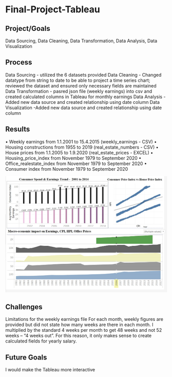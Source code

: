 # Final-Project-Tableau

## Project/Goals
Data Sourcing, Data Cleaning, Data Transformation, Data Analysis, Data Visualization

## Process
Data Sourcing - utilized the 6 datasets provided
Data Cleaning - Changed datatype from string to date to be able to project a time series chart; reviewed the dataset and ensured only necessary fields are maintained
Data Transformation - pasred json file (weekly earnings) into csv and created calculated columns in Tableau for monthly earnings
Data Analysis - Added new data source and created relationship using date column
Data Visualization -Added new data source and created relationship using date column

## Results
•	Weekly earnings from 1.1.2001 to 15.4.2015 (weekly_earnings - CSV)
•	Housing constructions from 1955 to 2019 (real_estate_numbers - CSV)
•	House prices from 1.1.2005 to 1.9.2020 (real_estate_prices - EXCEL)
•	Housing_price_index from November 1979 to September 2020
•	Office_realestate_index from November 1979 to September 2020
•	Consumer index from November 1979 to September 2020

![Alt Text](https://github.com/Sarah-Data/LHL-Data-Visualization-and-Dashboards-with-Tableau/blob/main/CPI%20vs%20HPI.jpg)


## Challenges 
Limitations for the weekly earnings file
For each month, weekly figures are provided but did not state how many weeks are there in each month. I multiplied by the standard 4 weeks per month to get 48 weeks and not 52 weeks – “4 weeks out”. For this reason, it only makes sense to create calculated fields for yearly salary. 

## Future Goals
I would make the Tableau more interactive

